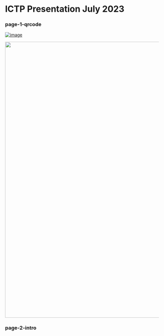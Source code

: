 # ICTP Presentation July 2023

### page-1-qrcode
<a href="#page-2-intro">


![image](https://github.com/hpssjellis/tinyMLjs/assets/5605614/c1ebc04f-cf69-40fb-b662-1b828558fa25)

<img src="https://github.com/hpssjellis/tinyMLjs/assets/5605614/c1ebc04f-cf69-40fb-b662-1b828558fa25" width=900 />




</a>

### page-2-intro

